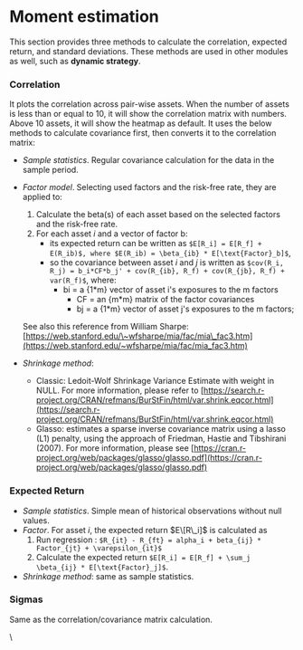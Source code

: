# Moment estimation

This section provides three methods to calculate the correlation, expected return, and standard deviations. These methods are used in other modules as well, such as **dynamic strategy**.

### Correlation

It plots the correlation across pair-wise assets. When the number of assets is less than or equal to 10, it will show the correlation matrix with numbers. Above 10 assets, it will show the heatmap as default. It uses the below methods to calculate covariance first, then converts it to the correlation matrix:

* _Sample statistics_. Regular covariance calculation for the data in the sample period.
*   _Factor model_. Selecting used factors and the risk-free rate, they are applied to:

    1. Calculate the beta(s) of each asset based on the selected factors and the risk-free rate.
    2. For each asset $i$ and a vector of factor b:
       * its expected return can be written as `$E[R_i] = E[R_f] + E(R_ib)$, where $E(R_ib) = \beta_{ib} * E[\text{Factor}_b]$`,
       * so the covariance between asset $i$ and $j$ is written as `$cov(R_i, R_j) = b_i*CF*b_j' + cov(R_{ib}, R_f) + cov(R_{jb}, R_f) + var(R_f)$`, where:
         * bi = a {1\*m} vector of asset i's exposures to the m factors
           * CF = an {m\*m} matrix of the factor covariances
           * bj = a {1\*m} vector of asset j's exposures to the m factors;

    See also this reference from William Sharpe: [https://web.stanford.edu/\~wfsharpe/mia/fac/mia\_fac3.htm](https://web.stanford.edu/~wfsharpe/mia/fac/mia_fac3.htm)
* _Shrinkage method_:
  * Classic: Ledoit-Wolf Shrinkage Variance Estimate with weight in NULL. For more information, please refer to [https://search.r-project.org/CRAN/refmans/BurStFin/html/var.shrink.eqcor.html](https://search.r-project.org/CRAN/refmans/BurStFin/html/var.shrink.eqcor.html)
  * Glasso: estimates a sparse inverse covariance matrix using a lasso (L1) penalty, using the approach of Friedman, Hastie and Tibshirani (2007). For more information, please see [https://cran.r-project.org/web/packages/glasso/glasso.pdf](https://cran.r-project.org/web/packages/glasso/glasso.pdf)

### Expected Return

* _Sample statistics_. Simple mean of historical observations without null values.
* _Factor_. For asset $i$, the expected return $E\[R\_i]$ is calculated as
  1. Run regression : `$R_{it} - R_{ft} = alpha_i + beta_{ij} * Factor_{jt} + \varepsilon_{it}$`
  2. Calculate the expected return `$E[R_i] = E[R_f] + \sum_j \beta_{ij} * E[\text{Factor}_j]$`.
* _Shrinkage method_: same as sample statistics.

### Sigmas&#x20;

Same as the correlation/covariance matrix calculation.

\
